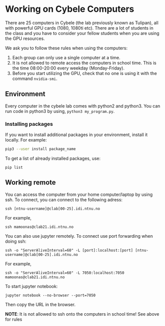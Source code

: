 # Working on Cybele Computers

There are 25 computers in Cybele (the lab previously known as Tulipan), all with powerful GPU cards (1080, 1080ti etc). There are a lot of students in the class and you have to consider your fellow students when you are using the GPU resources.

We ask you to follow these rules when using the computers:

1. Each group can only use a single computer at a time.
2. It is not allowed to remote access the computers in school time. This is the time 08:00-20:00 every weekday (Monday-Friday).
3. Before you start utilizing the GPU, check that no one is using it with the command `nvidia-smi`.


## Environment
Every computer in the cybele lab comes with python2 and python3.
You can run code in python3 by using, `python3 my_program.py`.


### Installing packages
If you want to install additional packages in your environment, install it locally. For example:

```bash
pip3 --user install package_name
```

To get a list of already installed packages, use:
```
pip list
```


## Working remote
You can access the computer from your home computer/laptop by using ssh. To connect, you can connect to the following adress:

```
ssh [ntnu-username]@clab[00-25].idi.ntnu.no
```
For example, 
```
ssh mamoonas@clab21.idi.ntnu.no
```

You can also use jupyter remotely. To connect use port forwarding when doing ssh:

```
ssh -o "ServerAliveInterval=60" -L [port]:localhost:[port] [ntnu-username]@clab[00-25].idi.ntnu.no
```

For example, 
```
ssh -o "ServerAliveInterval=60" -L 7050:localhost:7050 mamoonas@clab21.idi.ntnu.no
```

To start jupyter notebook: 
```
jupyter notebook --no-browser --port=7050 
```
Then copy the URL in the browser.

**NOTE**: It is not allowed to ssh onto the computers in school time! See above for rules
